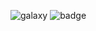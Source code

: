 ![galaxy](https://myoctocat.com/assets/images/base-octocat.svg)
![badge](https://img.shields.io/badge/tests-%E2%9C%94%20477%20%7C%20%E2%9C%98%202-red)
